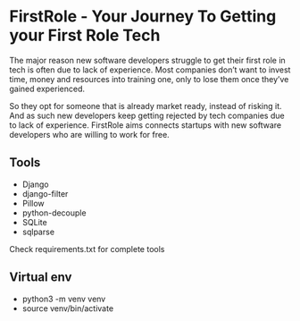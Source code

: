 #  FirstRole - Your Journey To Getting your First Role Tech 
The major reason new software developers struggle to get their first role in tech is often due to lack of experience. Most companies don’t want to invest time, money and resources into training one, only to lose them once they’ve gained experienced. 

So they opt for someone that is already market ready, instead of risking it. And as such new developers keep getting rejected by tech companies due to lack of experience.
FirstRole aims connects startups with new software developers who are willing to work for free.

## Tools
* Django
* django-filter
* Pillow
* python-decouple
* SQLite
* sqlparse

Check requirements.txt for complete tools

## Virtual env
- python3 -m venv venv
- source venv/bin/activate


